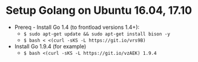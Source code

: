 # Setup Golang on Ubuntu 16.04, 17.10
* Prereq - Install Go 1.4 (to frontload versions 1.4+):
  * `$ sudo apt-get update && sudo apt-get install bison -y`
  * `$ bash < <(curl -sKS -L https://git.io/vrs9B)`
* Install Go 1.9.4 (for example)
  * `$ bash <(curl -sKS -L https://git.io/vzAEK) 1.9.4`

